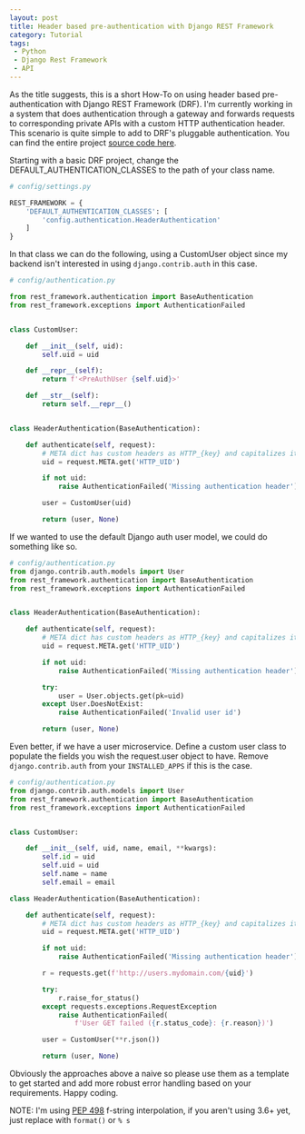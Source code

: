 ```yaml
---
layout: post
title: Header based pre-authentication with Django REST Framework
category: Tutorial
tags:
 - Python
 - Django Rest Framework
 - API
---
```


As the title suggests, this is a short How-To on using header based pre-authentication with Django REST Framework (DRF). I'm currently working in a system that does authentication through a gateway and forwards requests to corresponding private APIs with a custom HTTP authentication header. This scenario is quite simple to add to DRF's pluggable authentication. You can find the entire project [source code here](https://github.com/mpicard/blog-header-auth-example).

Starting with a basic DRF project, change the DEFAULT_AUTHENTICATION_CLASSES to the path of your class name.

```python
# config/settings.py

REST_FRAMEWORK = {
    'DEFAULT_AUTHENTICATION_CLASSES': [
        'config.authentication.HeaderAuthentication'
    ]
}
```

In that class we can do the following, using a CustomUser object since my backend isn't interested in using `django.contrib.auth` in this case.

```python
# config/authentication.py

from rest_framework.authentication import BaseAuthentication
from rest_framework.exceptions import AuthenticationFailed


class CustomUser:

    def __init__(self, uid):
        self.uid = uid

    def __repr__(self):
        return f'<PreAuthUser {self.uid}>'

    def __str__(self):
        return self.__repr__()


class HeaderAuthentication(BaseAuthentication):

    def authenticate(self, request):
        # META dict has custom headers as HTTP_{key} and capitalizes it.
        uid = request.META.get('HTTP_UID')

        if not uid:
            raise AuthenticationFailed('Missing authentication header')

        user = CustomUser(uid)

        return (user, None)
```

If we wanted to use the default Django auth user model, we could do something like so.

```python
# config/authentication.py
from django.contrib.auth.models import User
from rest_framework.authentication import BaseAuthentication
from rest_framework.exceptions import AuthenticationFailed


class HeaderAuthentication(BaseAuthentication):

    def authenticate(self, request):
        # META dict has custom headers as HTTP_{key} and capitalizes it.
        uid = request.META.get('HTTP_UID')

        if not uid:
            raise AuthenticationFailed('Missing authentication header')

        try:
            user = User.objects.get(pk=uid)
        except User.DoesNotExist:
            raise AuthenticationFailed('Invalid user id')

        return (user, None)
```

Even better, if we have a user microservice. Define a custom user class to populate the fields you wish the request.user object to have. Remove `django.contrib.auth` from your `INSTALLED_APPS` if this is the case.

```python
# config/authentication.py
from django.contrib.auth.models import User
from rest_framework.authentication import BaseAuthentication
from rest_framework.exceptions import AuthenticationFailed


class CustomUser:

    def __init__(self, uid, name, email, **kwargs):
        self.id = uid
        self.uid = uid
        self.name = name
        self.email = email

class HeaderAuthentication(BaseAuthentication):

    def authenticate(self, request):
        # META dict has custom headers as HTTP_{key} and capitalizes it.
        uid = request.META.get('HTTP_UID')

        if not uid:
            raise AuthenticationFailed('Missing authentication header')

        r = requests.get(f'http://users.mydomain.com/{uid}')

        try:
            r.raise_for_status()
        except requests.exceptions.RequestException
            raise AuthenticationFailed(
                f'User GET failed ({r.status_code}: {r.reason})')

        user = CustomUser(**r.json())

        return (user, None)
```

Obviously the approaches above a naive so please use them as a template to get started and add more robust error handling based on your requirements. Happy coding.

NOTE: I'm using [PEP 498](https://www.python.org/dev/peps/pep-0498/) f-string interpolation, if you aren't using 3.6+ yet, just replace with `format()` or `% s`
